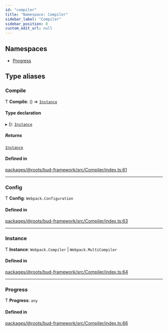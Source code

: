 ```yaml
---
id: "compiler"
title: "Namespace: Compiler"
sidebar_label: "Compiler"
sidebar_position: 0
custom_edit_url: null
---
```


## Namespaces

- [Progress](compiler.progress.md)

## Type aliases

### Compile

Ƭ **Compile**: () => [`Instance`](compiler.md#instance)

#### Type declaration

▸ (): [`Instance`](compiler.md#instance)

##### Returns

[`Instance`](compiler.md#instance)

#### Defined in

[packages/@roots/bud-framework/src/Compiler/index.ts:61](https://github.com/roots/bud/blob/2fd4ac325/packages/@roots/bud-framework/src/Compiler/index.ts#L61)

___

### Config

Ƭ **Config**: `Webpack.Configuration`

#### Defined in

[packages/@roots/bud-framework/src/Compiler/index.ts:63](https://github.com/roots/bud/blob/2fd4ac325/packages/@roots/bud-framework/src/Compiler/index.ts#L63)

___

### Instance

Ƭ **Instance**: `Webpack.Compiler` \| `Webpack.MultiCompiler`

#### Defined in

[packages/@roots/bud-framework/src/Compiler/index.ts:64](https://github.com/roots/bud/blob/2fd4ac325/packages/@roots/bud-framework/src/Compiler/index.ts#L64)

___

### Progress

Ƭ **Progress**: `any`

#### Defined in

[packages/@roots/bud-framework/src/Compiler/index.ts:66](https://github.com/roots/bud/blob/2fd4ac325/packages/@roots/bud-framework/src/Compiler/index.ts#L66)
